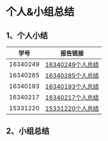 # 个人&小组总结
## 1、个人小结
学号 | 报告链接
:-:| :-:|
16340249 | [16340249个人总结]()
16340285 | [16340285个人总结](https://github.com/Zhanggen-sysu/Software-Analysis-Design-Homework/blob/master/FinalReport/FinalReport.md)
16340193 | [16340193个人总结](https://github.com/flashowner/Software-Analysis-Design-Homework/blob/master/Final_Report.md)
16340217 | [16340217个人总结](https://github.com/PermanentKing/swsadWeb/blob/master/个人总结.md)
15331220 | [15331220个人总结](https://blog.csdn.net/His_Beard/article/details/93715730)
## 2、小组总结
